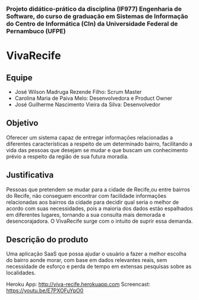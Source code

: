 ### Projeto didático-prático da disciplina (IF977) Engenharia de Software, do curso de graduação em Sistemas de Informação do Centro de Informática (CIn) da Universidade Federal de Pernambuco (UFPE)

# VivaRecife

## Equipe
- José Wilson Madruga Rezende Filho: Scrum Master
- Carolina Maria de Paiva Melo: Desenvolvedora e Product Owner
- José Guilherme Nascimento Vieira da Silva: Desenvolvedor

## Objetivo
Oferecer um sistema capaz de entregar informações relacionadas a diferentes características a respeito de um determinado bairro, facilitando a vida das pessoas que desejam se mudar e que buscam um conhecimento prévio a respeito da região de sua futura moradia.

## Justificativa
Pessoas que pretendem se mudar para a cidade de Recife,ou entre bairros do Recife, não conseguem encontrar com facilidade informações relacionadas aos bairros da cidade para decidir qual seria o melhor de acordo com suas necessidades, pois a maioria dos dados estão espalhados em diferentes lugares, tornando a sua consulta mais demorada e desencorajadora. O VivaRecife surge com o intuito de suprir essa demanda.

## Descrição do produto
Uma aplicação SaaS que possa ajudar o usuário a fazer a melhor escolha do bairro aonde morar, com base em dados relevantes reais, sem necessidade de esforço e perda de tempo em extensas pesquisas sobre as localidades.

Heroku App: http://viva-recife.herokuapp.com
Screencast: https://youtu.be/E7PXOFuYpO0
